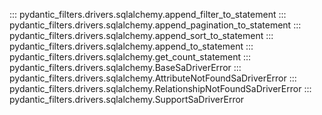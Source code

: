 

::: pydantic_filters.drivers.sqlalchemy.append_filter_to_statement
::: pydantic_filters.drivers.sqlalchemy.append_pagination_to_statement
::: pydantic_filters.drivers.sqlalchemy.append_sort_to_statement
::: pydantic_filters.drivers.sqlalchemy.append_to_statement
::: pydantic_filters.drivers.sqlalchemy.get_count_statement
::: pydantic_filters.drivers.sqlalchemy.BaseSaDriverError
::: pydantic_filters.drivers.sqlalchemy.AttributeNotFoundSaDriverError
::: pydantic_filters.drivers.sqlalchemy.RelationshipNotFoundSaDriverError
::: pydantic_filters.drivers.sqlalchemy.SupportSaDriverError
